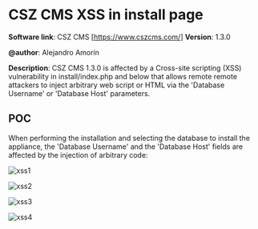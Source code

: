 # CSZ CMS XSS in install page
**Software link**: CSZ CMS [https://www.cszcms.com/]
**Version**: 1.3.0

**@author**: Alejandro Amorín

**Description**: CSZ CMS 1.3.0 is affected by a Cross-site scripting (XSS) vulnerability in install/index.php and below that allows remote remote attackers to inject arbitrary web script or HTML via the 'Database Username' or 'Database Host' parameters.

## POC

When performing the installation and selecting the database to install the appliance, the 'Database Username' and the 'Database Host' fields are affected by the injection of arbitrary code:

![xss1](https://github.com/al3zx/csz_cms_1_3_0_xss_in_install_page/assets/20266218/ebe056f7-5bc9-4d10-96a6-3e1a930d3d42)

![xss2](https://github.com/al3zx/csz_cms_1_3_0_xss_in_install_page/assets/20266218/acf57ff8-4394-4101-ae88-2a26d711d89c)

![xss3](https://github.com/al3zx/csz_cms_1_3_0_xss_in_install_page/assets/20266218/49bfc80a-1296-4ef0-a346-33c123781a0e)

![xss4](https://github.com/al3zx/csz_cms_1_3_0_xss_in_install_page/assets/20266218/44d5e52a-fadc-4d00-b04a-10f6bea62bbd)
